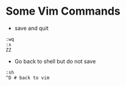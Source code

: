 # Some Vim Commands

* save and quit

```vim
:wq
:x
ZZ
```

* Go back to shell but do not save

```vim
:sh
^D # back to vim
```